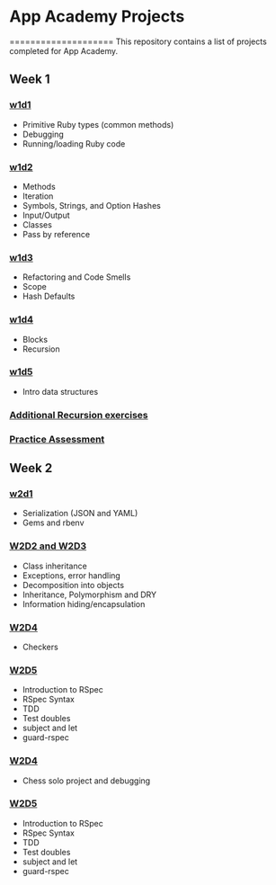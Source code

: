 # App Academy Projects
====================
This repository contains a list of projects completed for App Academy.

## Week 1

### [w1d1][01Ruby/W1D1_Luke]
* Primitive Ruby types (common methods)
* Debugging
* Running/loading Ruby code

### [w1d2][01Ruby/W1D2_Ander]
* Methods
* Iteration
* Symbols, Strings, and Option Hashes
* Input/Output
* Classes
* Pass by reference

### [w1d3][01Ruby/W1D3_Ashoka]
* Refactoring and Code Smells
* Scope
* Hash Defaults

### [w1d4][01Ruby/W1D4_Pash]
* Blocks
* Recursion

### [w1d5][01Ruby/W1D5_Ashoka]
* Intro data structures

### [Additional Recursion exercises][01Ruby/recursion_exercises-master]

### [Practice Assessment][01Ruby/W1_a01-practice]

## Week 2

### [w2d1][01Ruby/W2D1_Phoebe]
* Serialization (JSON and YAML)
* Gems and rbenv

### [W2D2 and W2D3][01Ruby/w2d2_Varun]
* Class inheritance
* Exceptions, error handling
* Decomposition into objects
* Inheritance, Polymorphism and DRY
* Information hiding/encapsulation
### [W2D4][01Ruby/W2D4]
* Checkers
### [W2D5][01Ruby/W2D5_Wahab]
* Introduction to RSpec
* RSpec Syntax
* TDD
* Test doubles
* subject and let
* guard-rspec

### [W2D4][01Ruby/w2d4]
* Chess solo project and debugging

### [W2D5][01Ruby/W2D5_Wahab]
* Introduction to RSpec
* RSpec Syntax
* TDD
* Test doubles
* subject and let
* guard-rspec

[01Ruby/W1D1_Luke]: ./01Ruby/W1D1_Luke
[01Ruby/W1D2_Ander]: ./01Ruby/W1D2_Ander
[01Ruby/W1D3_Ashoka]: ./01Ruby/W1D3_Ashoka
[01Ruby/W1D4_Pash]: ./01Ruby/W1D4_Pash
[01Ruby/W1D5_Ashoka]: ./01Ruby/W1D5_Ashoka
[01Ruby/W2D1_Phoebe]: ./01Ruby/W2D1_Phoebe
[01Ruby/recursion_exercises-master]: ./01Ruby/recursion_exercises-master
[01Ruby/W1_a01-practice]: ./01Ruby/W1_a01-practice
[01Ruby/w2d2_Varun]: ./01Ruby/W2D2_Varun
[01Ruby/w2d4]: ./01Ruby/W2D4
[01Ruby/W2D5_Wahab]: ./01Ruby/W2D5_Wahab
[01Ruby/W2D4]: ./01Ruby/W2D4
[01Ruby/W2D5_Wahab]: ./01Ruby/W2D5_Wahab
